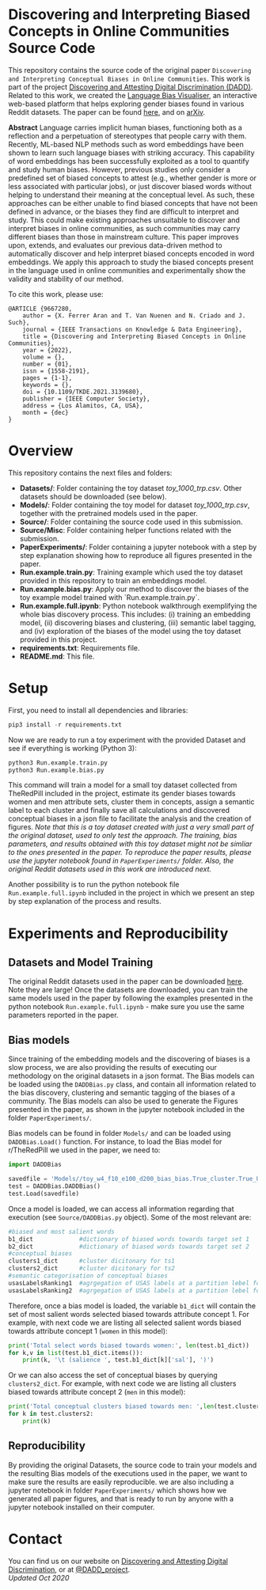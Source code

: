 ﻿# Discovering and Interpreting Biased Concepts in Online Communities Source Code
This repository contains the source code of the original paper `Discovering and Interpreting Conceptual Biases in Online Communities`.
This work is part of the project [Discovering and Attesting Digital Discrimination (DADD)](https://dadd-project.github.io/). 
Related to this work, we created the [Language Bias Visualiser](https://xfold.github.io/WE-GenderBiasVisualisationWeb/), an interactive web-based platform that helps exploring gender biases found in various Reddit datasets. The paper can be found [here](https://www.computer.org/csdl/journal/tk/5555/01/09667280/1zMCh7YGvfi), and on [arXiv](https://arxiv.org/submit/4120636/view).

<b>Abstract</b>
Language carries implicit human biases, functioning both as a reflection and a perpetuation of stereotypes that people carry with them. Recently, ML-based NLP methods such as word embeddings have been shown to learn such language biases with striking accuracy. This capability of word embeddings has been successfully exploited as a tool to quantify and study human biases. However, previous studies only consider a predefined set of biased concepts to attest (e.g., whether gender is more or less associated with particular jobs), or just discover biased words without helping to understand their meaning at the conceptual level. As such, these approaches can be either unable to find biased concepts that have not been defined in advance, or the biases they find are difficult to interpret and study. This could make existing approaches unsuitable to discover and interpret biases in online communities, as such communities may carry different biases than those in mainstream culture. This paper improves upon, extends, and evaluates our previous data-driven method to automatically discover and help interpret biased concepts encoded in word embeddings. We apply this approach to study the biased concepts present in the language used in online communities and experimentally show the validity and stability of our method.

To cite this work, please use:
```
@ARTICLE {9667280,
    author = {X. Ferrer Aran and T. Van Nuenen and N. Criado and J. Such},
    journal = {IEEE Transactions on Knowledge & Data Engineering},
    title = {Discovering and Interpreting Biased Concepts in Online Communities},
    year = {2022},
    volume = {},
    number = {01},
    issn = {1558-2191},
    pages = {1-1},
    keywords = {},
    doi = {10.1109/TKDE.2021.3139680},
    publisher = {IEEE Computer Society},
    address = {Los Alamitos, CA, USA},
    month = {dec}
}
```

# Overview
This repository contains the next files and folders:
<ul>
  <li><b>Datasets/</b>: Folder containing the toy dataset <i>toy_1000_trp.csv</i>. Other datasets should be downloaded (see below).</li>
  <li><b>Models/</b>: Folder containing the toy model for dataset <i>toy_1000_trp.csv</i>, together with the pretrained models used in the paper.</li>
  <li><b>Source/</b>: Folder containing the source code used in this submission.  </li>
  <li><b>Source/Misc</b>: Folder containing helper functions related with the submission.</li>
  <li><b>PaperExperiments/</b>: Folder containing a jupyter notebook with a step by step explanation showing how to reproduce all figures presented in the paper.
  <li><b>Run.example.train.py</b>: Training example which used the toy dataset provided in this repository to train an embeddings model. </li>
  <li><b>Run.example.bias.py</b>: Apply our method to discover the biases of the toy example model trained with `Run.example.train.py`. </li>
  <li><b>Run.example.full.ipynb</b>: Python notebook walkthrough exemplifying the whole bias discovery process. This includes: (i) training an embedding model, (ii) discovering biases and clustering, (iii) semantic label tagging, and (iv) exploration of the biases of the model using the toy dataset provided in this project.</li>
  <li><b>requirements.txt</b>: Requirements file.</li>
  <li><b>README.md</b>: This file.</li>    
</ul>

# Setup
First, you need to install all dependencies and libraries:
```python
pip3 install -r requirements.txt
```
Now we are ready to run a toy experiment with the provided Dataset and see if everything is working (Python 3):
```python
python3 Run.example.train.py
python3 Run.example.bias.py
```
This command will train a model for a small toy dataset collected from TheRedPill included in the project, estimate its gender biases towards women and men attribute sets, cluster them in concepts, assign a semantic label to each cluster and finally save all calculations and discovered conceptual biases in a json file to facilitate the analysis and the creation of figures. <i>Note that this is a toy dataset created with just a very small part of the original dataset, used to only test the approach. The training, bias parameters, and results obtained with this toy dataset might not be simliar to the ones presented in the paper. To reproduce the paper results, please use the jupyter notebook found in `PaperExperiments/` folder. Also, the original Reddit datasets used in this work are introduced next. </i>

Another possibility is to run the python notebook file `Run.example.full.ipynb` included in the project in which we present an step by step explanation of the process and results.

# Experiments and Reproducibility

## Datasets and Model Training
The original Reddit datasets used in the paper can be downloaded [here](https://osf.io/qmf62/?view_only=6be755746530433da0a5d985ffa69579). Note they are large!
Once the datasets are downloaded, you can train the same models used in the paper by following the examples presented in the python notebook `Run.example.full.ipynb` - make sure you use the same parameters reported in the paper.   

## Bias models
Since training of the embedding models and the discovering of biases is a slow process, we are also providing the results of executing our methodology on the original datasets in a json format. The Bias models can be loaded using the `DADDBias.py` class, and contain all information related to the bias discovery, clustering and semantic tagging of the biases of a community. The Bias models can also be used to generate the Figures presented in the paper, as shown in the jupyter notebook included in the folder `PaperExperiments/`.

Bias models can be found in folder `Models/` and can be loaded using `DADDBias.Load()` function. For instance, to load the Bias model for r/TheRedPill we used in the paper, we need to:
```python
import DADDBias

savedfile = 'Models//toy_w4_f10_e100_d200_bias_bias.True_cluster.True_USAS.True.json'
test = DADDBias.DADDBias()
test.Load(savedfile)
```

Once a model is loaded, we can access all information regarding that execution (see `Source/DADDBias.py` object). Some of the most relevant are:
```python
#biased and most salient words
b1_dict             #dictionary of biased words towards target set 1
b2_dict             #dictionary of biased words towards target set 2
#conceptual biases
clusters1_dict      #cluster dicitonary for ts1
clusters2_dict      #cluster dicitonary for ts2
#semantic categorisation of conceptual biases 
usasLabelsRanking1  #agrgegation of USAS labels at a partition lebel for ts1
usasLabelsRanking2  #agrgegation of USAS labels at a partition lebel for ts1
```

Therefore, once a bias model is loaded, the variable `b1_dict` will contain the set of most salient words selected biased towards attribute concept 1. For example, with next code we are listing all selected salient words biased towards attribute concept 1 (`women` in this model):
```python
print('Total select words biased towards women:', len(test.b1_dict))
for k,v in list(test.b1_dict.items()):
    print(k, '\t (salience ', test.b1_dict[k]['sal'], ')')
```
Or we can also access the set of conceptual biases by querying `clusters2_dict`. For example, with next code we are listing all clusters biased towards attribute concept 2 (`men` in this model):
```python
print('Total conceptual clusters biased towards men: ',len(test.clusters2))
for k in test.clusters2:
    print(k)
```

## Reproducibility
By providing the original Datasets, the source code to train your models and the resulting Bias models of the executions used in the paper, we want to make sure the results are easily reproducible. we are also including a jupyter notebook in folder `PaperExperiments/` which shows how we generated all paper figures, and that is ready to run by anyone with a jupyter notebook installed on their computer. 

# Contact
You can find us on our website on [Discovering and Attesting Digital Discrimination](http://dadd-project.org/), or at [@DADD_project](https://twitter.com/DADD_project).
<br>
<i>Updated Oct 2020</i>

